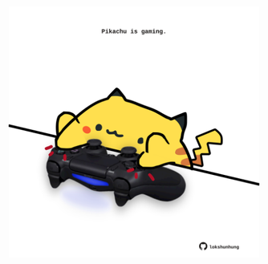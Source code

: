 <!-- built at 17/04/2021, 12:09:59 UTC -->
<p align="center">
  <img width="500" height="500" src="./ReadmeImage.svg">
</p>
